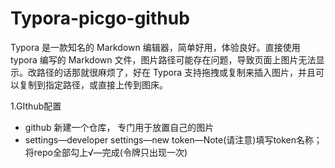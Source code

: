 # Typora-picgo-github
Typora 是一款知名的 Markdown 编辑器，简单好用，体验良好。直接使用 typora 编写的 Markdown 文件，图片路径可能存在问题，导致页面上图片无法显示。改路径的话那就很麻烦了，好在 Typora 支持拖拽或复制来插入图片，并且可以复制到指定路径，或直接上传到图床。

1.GIthub配置
- github 新建一个仓库， 专门用于放置自己的图片
- settings—developer settings—new token—Note(请注意)填写token名称；将repo全部勾上√—完成(令牌只出现一次)
